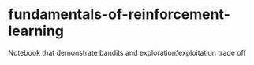 # fundamentals-of-reinforcement-learning
Notebook that demonstrate bandits and exploration/exploitation trade off
